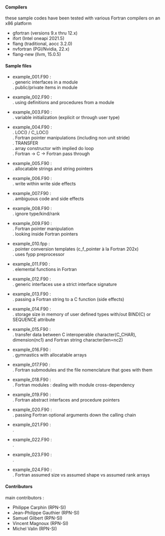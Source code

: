 #### Compilers
these sample codes have been tested with various Fortran compilers on an x86 platform  
- gfortran (versions 9.x thru 12.x)  
- ifort (Intel oneapi 2021.5)  
- flang (traditional, aocc 3.2.0)  
- nvfortran (PGI/Nvidia, 22.x)  
- flang-new (llvm, 15.0.5)  

#### Sample files
- example_001.F90 :  
. generic interfaces in a module  
. public/private items in module  

- example_002.F90 :  
. using definitions and procedures from a module

- example_003.F90 :  
. variable initialization (explicit or through user type)

- example_004.F90 :  
. LOC() / C\_LOC()  
. Fortran pointer manipulations (including non unit stride)  
. TRANSFER  
. array constructor with implied do loop  
. Fortran -> C -> Fortran pass through

- example_005.F90 :  
. allocatable strings and string pointers

- example_006.F90 :  
. write within write side effects

- example_007.F90 :  
. ambiguous code and side effects

- example_008.F90 :  
. ignore type/kind/rank

- example_009.F90 :  
. Fortran pointer manipulation  
. looking inside Fortran pointers

- example_010.fpp :  
. pointer conversion templates (c_f_pointer à la Fortran 202x)  
. uses fypp preprocessor

- example_011.F90 :  
. elemental functions in Fortran

- example_012.F90 :  
. generic interfaces use a strict interface signature

- example_013.F90 :  
. passing a Fortran string to a C function (side effects)

- example_014.F90 :  
. storage size in memory of user defined types with/out BIND(C) or SEQUENCE attribute

- example_015.F90 :  
. transfer data between C interoperable character(C_CHAR), dimension(nc1) and Fortran string character(len=nc2)

- example_016.F90 :  
. gymnastics with allocatable arrays

- example_017.F90 :  
. Fortran submodules and the file nomenclature that goes with them

- example_018.F90 :  
. Fortran modules : dealing with module cross-dependency

- example_019.F90 :  
. Fortran abstract interfaces and procedure pointers

- example_020.F90 :  
. passing Fortran optional arguments down the calling chain

- example_021.F90 :  
. 

- example_022.F90 :  
. 

- example_023.F90 :  
. 

- example_024.F90 :  
. Fortran assumed size vs assumed shape vs assumed rank arrays

#### Contributors
main contributors :  
- Philippe Carphin          (RPN-SI)  
- Jean-Philippe Gauthier    (RPN-SI)  
- Samuel Gilbert            (RPN-SI)  
- Vincent Magnoux           (RPN-SI)  
- Michel Valin              (RPN-SI)  
